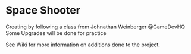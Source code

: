 # Space Shooter
Creating by following a class from Johnathan Weinberger @GameDevHQ Some Upgrades will be done for practice 

See Wiki for more information on additions done to the project.

